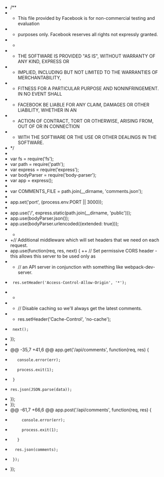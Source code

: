+ /**
 +  * This file provided by Facebook is for non-commercial testing and evaluation
 +  * purposes only. Facebook reserves all rights not expressly granted.
 +  *
 +  * THE SOFTWARE IS PROVIDED "AS IS", WITHOUT WARRANTY OF ANY KIND, EXPRESS OR
 +  * IMPLIED, INCLUDING BUT NOT LIMITED TO THE WARRANTIES OF MERCHANTABILITY,
 +  * FITNESS FOR A PARTICULAR PURPOSE AND NONINFRINGEMENT. IN NO EVENT SHALL
 +  * FACEBOOK BE LIABLE FOR ANY CLAIM, DAMAGES OR OTHER LIABILITY, WHETHER IN AN
 +  * ACTION OF CONTRACT, TORT OR OTHERWISE, ARISING FROM, OUT OF OR IN CONNECTION
 +  * WITH THE SOFTWARE OR THE USE OR OTHER DEALINGS IN THE SOFTWARE.
 +  */
 + 
 + var fs = require('fs');
 + var path = require('path');
 + var express = require('express');
 + var bodyParser = require('body-parser');
 + var app = express();
 + 
 + var COMMENTS_FILE = path.join(__dirname, 'comments.json');
 + 
 + app.set('port', (process.env.PORT || 3000));
 + 
 +  app.use('/', express.static(path.join(__dirname, 'public')));
 +  app.use(bodyParser.json());
 +  app.use(bodyParser.urlencoded({extended: true}));
 + +
 + +// Additional middleware which will set headers that we need on each request.
 +  app.use(function(req, res, next) {
 ++    // Set permissive CORS header - this allows this server to be used only as
 + +    // an API server in conjunction with something like webpack-dev-server.
 +      res.setHeader('Access-Control-Allow-Origin', '*');
 + +
 + +    // Disable caching so we'll always get the latest comments.
 + +    res.setHeader('Cache-Control', 'no-cache');
 +      next();
 +  });
 +  
 + @@ -35,7 +41,6 @@ app.get('/api/comments', function(req, res) {
 +        console.error(err);
 +        process.exit(1);
 +      }
 +     res.json(JSON.parse(data));
 +    });
 +  });
 + @@ -61,7 +66,6 @@ app.post('/api/comments', function(req, res) {
 +          console.error(err);
 +          process.exit(1);
 +        }
 +       res.json(comments);
 +      });
 +    });
